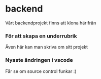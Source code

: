 # backend
Vårt backendprojekt finns att klona härifrån
### För att skapa en underrubrik
Även här kan man skriva om sitt projekt
### Nyaste ändringen i vscode
Får se om source control funkar :)
